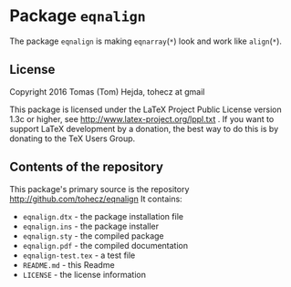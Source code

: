 # Package `eqnalign`

The package `eqnalign` is making `eqnarray`(`*`) look and work like `align`(`*`).

## License

Copyright 2016 Tomas (Tom) Hejda, tohecz at gmail

This package is licensed under the LaTeX Project Public License version 1.3c or higher,
 see http://www.latex-project.org/lppl.txt .
If you want to support LaTeX development by a donation, the best
way to do this is by donating to the TeX Users Group.

## Contents of the repository

This package's primary source is the repository http://github.com/tohecz/eqnalign
It contains:
 
- `eqnalign.dtx` - the package installation file
- `eqnalign.ins` - the package installer
- `eqnalign.sty` - the compiled package
- `eqnalign.pdf` - the compiled documentation
- `eqnalign-test.tex` - a test file
- `README.md` - this Readme
- `LICENSE` - the license information

